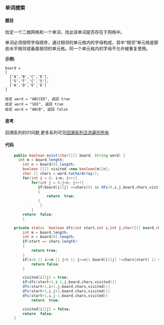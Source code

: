 ### 单词搜索

#### 题目

给定一个二维网格和一个单词，找出该单词是否存在于网格中。

单词必须按照字母顺序，通过相邻的单元格内的字母构成，其中“相邻”单元格是那些水平相邻或垂直相邻的单元格。同一个单元格内的字母不允许被重复使用。

 

**示例:**

```
board =
[
  ['A','B','C','E'],
  ['S','F','C','S'],
  ['A','D','E','E']
]

给定 word = "ABCCED", 返回 true
给定 word = "SEE", 返回 true
给定 word = "ABCB", 返回 false
```

#### 思考

回溯系列的01问题,更多系列可见[回溯系列泛洪遍历所有](https://blog.csdn.net/weixin44015043/article/details/108478291)

#### 代码

```java
    public boolean exist(char[][] board, String word) {
      int m = board.length;
        int n = board[0].length;
        boolean [][] visited =new boolean[m][n];
        char [] chars = word.toCharArray();
        for(int i = 0; i<m; i++){
            for(int j = 0;j<n; j++){
               if(board[i][j] ==chars[0] && dfs(0,i,j,board,chars,visited))
               {
                   return  true;
               }
                }
            }
        return  false;
        }

    private static  boolean dfs(int start,int i,int j,char[][] board,char [] chars,boolean[][] visited){
        int m = board.length;
        int n = board[0].length;
        if(start == chars.length)
        {
            return true;
        }
        if(i<0 || i>=m || j<0 || j>=n|| board[i][j] !=chars[start] || visited[i][j]){
            return false;
        }

        visited[i][j] = true;
        if(dfs(start+1,i-1,j,board,chars,visited)||
        dfs(start+1,i+1,j,board,chars,visited)||
        dfs(start+1,i,j+1,board,chars,visited)||
        dfs(start+1,i,j-1,board,chars,visited))
            return  true;

        visited[i][j] = false;
        return  false;
    }
```

